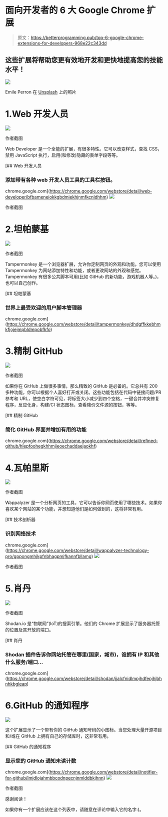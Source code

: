 # 面向开发者的 6 大 Google Chrome 扩展

> 原文：<https://betterprogramming.pub/top-6-google-chrome-extensions-for-developers-968e22c343dd>

## 这些扩展将帮助您更有效地开发和更快地提高您的技能水平！

![](img/4cb06f8ed05a878346959fda96125cf5.png)

Emile Perron 在 [Unsplash](https://unsplash.com?utm_source=medium&utm_medium=referral) 上的照片

# 1.Web 开发人员

![](img/ec798a43f54b0c273e4bbe55c1f05d1c.png)

作者截图

Web Developer 是一个全能的扩展，有很多特性。它可以改变样式，查找 CSS，禁用 JavaScript 执行，启用(和修改)隐藏的表单字段等等。

[](https://chrome.google.com/webstore/detail/web-developer/bfbameneiokkgbdmiekhjnmfkcnldhhm) [## Web 开发人员

### 添加带有各种 web 开发人员工具的工具栏按钮。

chrome.google.com](https://chrome.google.com/webstore/detail/web-developer/bfbameneiokkgbdmiekhjnmfkcnldhhm) ![](img/d1d4d8539dedba9015297246364c580d.png)

作者截图

# 2.坦帕蒙基

![](img/dc1a9642fbdaa111d622bd145f10d038.png)

作者截图

Tampermonkey 是一个浏览器扩展，允许你定制网页的外观和功能。您可以使用 Tampermonkey 为网站添加特性和功能，或者更改网站的外观和感觉。Tampermonkey 有很多公共脚本可用(比如 GitHub 的新功能，游戏机器人等。)，也可以自己创作。

[](https://chrome.google.com/webstore/detail/tampermonkey/dhdgffkkebhmkfjojejmpbldmpobfkfo) [## 坦帕蒙基

### 世界上最受欢迎的用户脚本管理器

chrome.google.com](https://chrome.google.com/webstore/detail/tampermonkey/dhdgffkkebhmkfjojejmpbldmpobfkfo) 

# 3.精制 GitHub

![](img/43db82fc3b5ef1fd5a5291f3e7ae49be.png)

作者截图

如果你在 GitHub 上做很多事情，那么精致的 GitHub 是必备的。它总共有 200 多种功能，你可以根据个人喜好打开或关闭。这些功能包括在代码中链接问题/PR 参考和 URL，使空白字符可见，将标签大小减少到四个空格，一键合并冲突修复程序，反应化身，构建/CI 状态图标，查看降价文件源的按钮，等等。

[](https://chrome.google.com/webstore/detail/refined-github/hlepfoohegkhhmjieoechaddaejaokhf) [## 精制 GitHub

### 简化 GitHub 界面并增加有用的功能

chrome.google.com](https://chrome.google.com/webstore/detail/refined-github/hlepfoohegkhhmjieoechaddaejaokhf) 

# 4.瓦帕里斯

![](img/d131d043f7c76103cae695bdce870202.png)

作者截图

Wappalyzer 是一个分析网页的工具，它可以告诉你网页使用了哪些技术。如果你喜欢某个网站的某个功能，并想知道他们是如何做到的，这将非常有用。

[](https://chrome.google.com/webstore/detail/wappalyzer-technology-pro/gppongmhjkpfnbhagpmjfkannfbllamg) [## 技术剖析器

### 识别网络技术

chrome.google.com](https://chrome.google.com/webstore/detail/wappalyzer-technology-pro/gppongmhjkpfnbhagpmjfkannfbllamg) ![](img/7d3d6f842a4bda71f301143e97e9f58c.png)

作者截图

# 5.肖丹

![](img/8769e3d0ffc7c013ee42187eb7c9e795.png)

作者截图

Shodan.io 是“物联网”(IoT)的搜索引擎。他们的 Chrome 扩展显示了服务器托管的位置及其开放的端口。

[](https://chrome.google.com/webstore/detail/shodan/jjalcfnidlmpjhdfepjhjbhnhkbgleap) [## 肖丹

### Shodan 插件告诉你网站托管在哪里(国家，城市)，谁拥有 IP 和其他什么服务/端口…

chrome.google.com](https://chrome.google.com/webstore/detail/shodan/jjalcfnidlmpjhdfepjhjbhnhkbgleap) 

# 6.GitHub 的通知程序

![](img/ea6fc18b719db2671040b0c602c77fb7.png)

这个扩展显示了一个带有你的 GitHub 通知号码的小图标。当您处理大量开源项目和/或在 GitHub 上拥有自己的存储库时，这非常有用。

[](https://chrome.google.com/webstore/detail/notifier-for-github/lmjdlojahmbbcodnpecnjnmlddbkjhnn) [## GitHub 的通知程序

### 显示您的 GitHub 通知未读计数

chrome.google.com](https://chrome.google.com/webstore/detail/notifier-for-github/lmjdlojahmbbcodnpecnjnmlddbkjhnn) ![](img/d158d4b27c53b467ea88f8a195627a13.png)

作者截图

感谢阅读！

如果你有一个扩展应该在这个列表中，请随意在评论中输入它的名字:)。